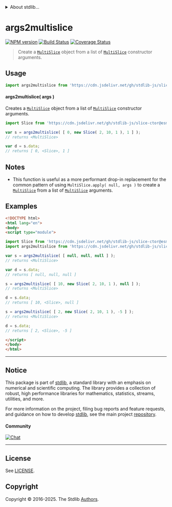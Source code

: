 <!--

@license Apache-2.0

Copyright (c) 2023 The Stdlib Authors.

Licensed under the Apache License, Version 2.0 (the "License");
you may not use this file except in compliance with the License.
You may obtain a copy of the License at

   http://www.apache.org/licenses/LICENSE-2.0

Unless required by applicable law or agreed to in writing, software
distributed under the License is distributed on an "AS IS" BASIS,
WITHOUT WARRANTIES OR CONDITIONS OF ANY KIND, either express or implied.
See the License for the specific language governing permissions and
limitations under the License.

-->


<details>
  <summary>
    About stdlib...
  </summary>
  <p>We believe in a future in which the web is a preferred environment for numerical computation. To help realize this future, we've built stdlib. stdlib is a standard library, with an emphasis on numerical and scientific computation, written in JavaScript (and C) for execution in browsers and in Node.js.</p>
  <p>The library is fully decomposable, being architected in such a way that you can swap out and mix and match APIs and functionality to cater to your exact preferences and use cases.</p>
  <p>When you use stdlib, you can be absolutely certain that you are using the most thorough, rigorous, well-written, studied, documented, tested, measured, and high-quality code out there.</p>
  <p>To join us in bringing numerical computing to the web, get started by checking us out on <a href="https://github.com/stdlib-js/stdlib">GitHub</a>, and please consider <a href="https://opencollective.com/stdlib">financially supporting stdlib</a>. We greatly appreciate your continued support!</p>
</details>

# args2multislice

[![NPM version][npm-image]][npm-url] [![Build Status][test-image]][test-url] [![Coverage Status][coverage-image]][coverage-url] <!-- [![dependencies][dependencies-image]][dependencies-url] -->

> Create a [`MultiSlice`][@stdlib/slice/multi] object from a list of [`MultiSlice`][@stdlib/slice/multi] constructor arguments.

<!-- Section to include introductory text. Make sure to keep an empty line after the intro `section` element and another before the `/section` close. -->

<section class="intro">

</section>

<!-- /.intro -->

<!-- Package usage documentation. -->



<section class="usage">

## Usage

```javascript
import args2multislice from 'https://cdn.jsdelivr.net/gh/stdlib-js/slice-base-args2multislice@esm/index.mjs';
```

<a name="main"></a>

#### args2multislice( args )

Creates a [`MultiSlice`][@stdlib/slice/multi] object from a list of [`MultiSlice`][@stdlib/slice/multi] constructor arguments.

```javascript
import Slice from 'https://cdn.jsdelivr.net/gh/stdlib-js/slice-ctor@esm/index.mjs';

var s = args2multislice( [ 0, new Slice( 2, 10, 1 ), 1 ] );
// returns <MultiSlice>

var d = s.data;
// returns [ 0, <Slice>, 1 ]
```

</section>

<!-- /.usage -->

<!-- Package usage notes. Make sure to keep an empty line after the `section` element and another before the `/section` close. -->

<section class="notes">

## Notes

-   This function is useful as a more performant drop-in replacement for the common pattern of using `MultiSlice.apply( null, args )` to create a [`MultiSlice`][@stdlib/slice/multi] from a list of [`MultiSlice`][@stdlib/slice/multi] arguments.

</section>

<!-- /.notes -->

<!-- Package usage examples. -->

<section class="examples">

## Examples

<!-- eslint no-undef: "error" -->

```html
<!DOCTYPE html>
<html lang="en">
<body>
<script type="module">

import Slice from 'https://cdn.jsdelivr.net/gh/stdlib-js/slice-ctor@esm/index.mjs';
import args2multislice from 'https://cdn.jsdelivr.net/gh/stdlib-js/slice-base-args2multislice@esm/index.mjs';

var s = args2multislice( [ null, null, null ] );
// returns <MultiSlice>

var d = s.data;
// returns [ null, null, null ]

s = args2multislice( [ 10, new Slice( 2, 10, 1 ), null ] );
// returns <MultiSlice>

d = s.data;
// returns [ 10, <Slice>, null ]

s = args2multislice( [ 2, new Slice( 2, 10, 1 ), -5 ] );
// returns <MultiSlice>

d = s.data;
// returns [ 2, <Slice>, -5 ]

</script>
</body>
</html>
```

</section>

<!-- /.examples -->

<!-- Section to include cited references. If references are included, add a horizontal rule *before* the section. Make sure to keep an empty line after the `section` element and another before the `/section` close. -->

<section class="references">

</section>

<!-- /.references -->

<!-- Section for related `stdlib` packages. Do not manually edit this section, as it is automatically populated. -->

<section class="related">

</section>

<!-- /.related -->

<!-- Section for all links. Make sure to keep an empty line after the `section` element and another before the `/section` close. -->


<section class="main-repo" >

* * *

## Notice

This package is part of [stdlib][stdlib], a standard library with an emphasis on numerical and scientific computing. The library provides a collection of robust, high performance libraries for mathematics, statistics, streams, utilities, and more.

For more information on the project, filing bug reports and feature requests, and guidance on how to develop [stdlib][stdlib], see the main project [repository][stdlib].

#### Community

[![Chat][chat-image]][chat-url]

---

## License

See [LICENSE][stdlib-license].


## Copyright

Copyright &copy; 2016-2025. The Stdlib [Authors][stdlib-authors].

</section>

<!-- /.stdlib -->

<!-- Section for all links. Make sure to keep an empty line after the `section` element and another before the `/section` close. -->

<section class="links">

[npm-image]: http://img.shields.io/npm/v/@stdlib/slice-base-args2multislice.svg
[npm-url]: https://npmjs.org/package/@stdlib/slice-base-args2multislice

[test-image]: https://github.com/stdlib-js/slice-base-args2multislice/actions/workflows/test.yml/badge.svg?branch=main
[test-url]: https://github.com/stdlib-js/slice-base-args2multislice/actions/workflows/test.yml?query=branch:main

[coverage-image]: https://img.shields.io/codecov/c/github/stdlib-js/slice-base-args2multislice/main.svg
[coverage-url]: https://codecov.io/github/stdlib-js/slice-base-args2multislice?branch=main

<!--

[dependencies-image]: https://img.shields.io/david/stdlib-js/slice-base-args2multislice.svg
[dependencies-url]: https://david-dm.org/stdlib-js/slice-base-args2multislice/main

-->

[chat-image]: https://img.shields.io/gitter/room/stdlib-js/stdlib.svg
[chat-url]: https://app.gitter.im/#/room/#stdlib-js_stdlib:gitter.im

[stdlib]: https://github.com/stdlib-js/stdlib

[stdlib-authors]: https://github.com/stdlib-js/stdlib/graphs/contributors

[umd]: https://github.com/umdjs/umd
[es-module]: https://developer.mozilla.org/en-US/docs/Web/JavaScript/Guide/Modules

[deno-url]: https://github.com/stdlib-js/slice-base-args2multislice/tree/deno
[deno-readme]: https://github.com/stdlib-js/slice-base-args2multislice/blob/deno/README.md
[umd-url]: https://github.com/stdlib-js/slice-base-args2multislice/tree/umd
[umd-readme]: https://github.com/stdlib-js/slice-base-args2multislice/blob/umd/README.md
[esm-url]: https://github.com/stdlib-js/slice-base-args2multislice/tree/esm
[esm-readme]: https://github.com/stdlib-js/slice-base-args2multislice/blob/esm/README.md
[branches-url]: https://github.com/stdlib-js/slice-base-args2multislice/blob/main/branches.md

[stdlib-license]: https://raw.githubusercontent.com/stdlib-js/slice-base-args2multislice/main/LICENSE

[@stdlib/slice/multi]: https://github.com/stdlib-js/slice-multi/tree/esm

</section>

<!-- /.links -->
